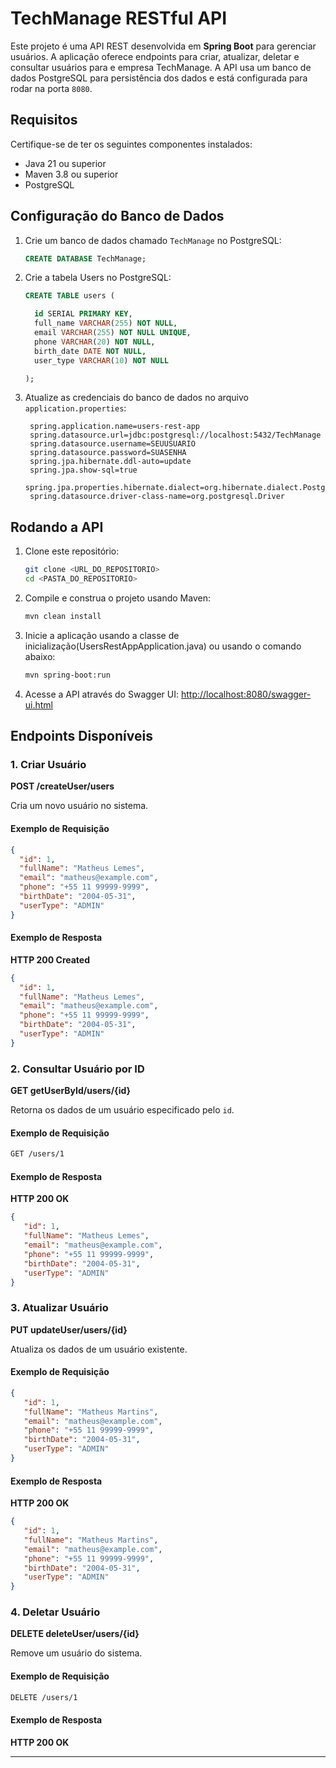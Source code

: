 # TechManage RESTful API

Este projeto é uma API REST desenvolvida em **Spring Boot** para gerenciar usuários. A aplicação oferece endpoints para criar, atualizar, deletar e consultar usuários para e empresa TechManage. A API usa um banco de dados PostgreSQL para persistência dos dados e está configurada para rodar na porta `8080`.

## Requisitos

Certifique-se de ter os seguintes componentes instalados:

- Java 21 ou superior
- Maven 3.8 ou superior
- PostgreSQL

## Configuração do Banco de Dados

1. Crie um banco de dados chamado `TechManage` no PostgreSQL:
   ```sql
   CREATE DATABASE TechManage;
   ```
2. Crie a tabela Users no PostgreSQL:
   ```sql
   CREATE TABLE users (
   
     id SERIAL PRIMARY KEY, 
     full_name VARCHAR(255) NOT NULL, 
     email VARCHAR(255) NOT NULL UNIQUE,
     phone VARCHAR(20) NOT NULL, 
     birth_date DATE NOT NULL,
     user_type VARCHAR(10) NOT NULL
   
   );
   ```

2. Atualize as credenciais do banco de dados no arquivo `application.properties`:
   ```properties
    spring.application.name=users-rest-app
    spring.datasource.url=jdbc:postgresql://localhost:5432/TechManage
    spring.datasource.username=SEUUSUARIO
    spring.datasource.password=SUASENHA
    spring.jpa.hibernate.ddl-auto=update
    spring.jpa.show-sql=true
    spring.jpa.properties.hibernate.dialect=org.hibernate.dialect.PostgreSQLDialect
    spring.datasource.driver-class-name=org.postgresql.Driver
   ```

## Rodando a API

1. Clone este repositório:
   ```bash
   git clone <URL_DO_REPOSITORIO>
   cd <PASTA_DO_REPOSITORIO>
   ```

2. Compile e construa o projeto usando Maven:
   ```bash
   mvn clean install
   ```

3. Inicie a aplicação usando a classe de inicialização(UsersRestAppApplication.java) ou usando o comando abaixo:
   ```bash
   mvn spring-boot:run
   ```

4. Acesse a API através do Swagger UI:
   [http://localhost:8080/swagger-ui.html](http://localhost:8080/swagger-ui.html)

## Endpoints Disponíveis

### **1. Criar Usuário**
**POST /createUser/users**

Cria um novo usuário no sistema.

#### Exemplo de Requisição
```json
{
  "id": 1,
  "fullName": "Matheus Lemes",
  "email": "matheus@example.com",
  "phone": "+55 11 99999-9999",
  "birthDate": "2004-05-31",
  "userType": "ADMIN"
}
```

#### Exemplo de Resposta
**HTTP 200 Created**
```json
{
  "id": 1,
  "fullName": "Matheus Lemes",
  "email": "matheus@example.com",
  "phone": "+55 11 99999-9999",
  "birthDate": "2004-05-31",
  "userType": "ADMIN"
}
```

### **2. Consultar Usuário por ID**
**GET getUserById/users/{id}**

Retorna os dados de um usuário especificado pelo `id`.

#### Exemplo de Requisição
```bash
GET /users/1
```

#### Exemplo de Resposta
**HTTP 200 OK**
```json
{
   "id": 1,
   "fullName": "Matheus Lemes",
   "email": "matheus@example.com",
   "phone": "+55 11 99999-9999",
   "birthDate": "2004-05-31",
   "userType": "ADMIN"
}
```

### **3. Atualizar Usuário**
**PUT updateUser/users/{id}**

Atualiza os dados de um usuário existente.

#### Exemplo de Requisição
```json
{
   "id": 1,
   "fullName": "Matheus Martins",
   "email": "matheus@example.com",
   "phone": "+55 11 99999-9999",
   "birthDate": "2004-05-31",
   "userType": "ADMIN"
}
```

#### Exemplo de Resposta
**HTTP 200 OK**
```json
{
   "id": 1,
   "fullName": "Matheus Martins",
   "email": "matheus@example.com",
   "phone": "+55 11 99999-9999",
   "birthDate": "2004-05-31",
   "userType": "ADMIN"
}
```

### **4. Deletar Usuário**
**DELETE deleteUser/users/{id}**

Remove um usuário do sistema.

#### Exemplo de Requisição
```bash
DELETE /users/1
```

#### Exemplo de Resposta
**HTTP 200 OK**

---
